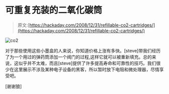 # 可重复充装的二氧化碳筒

> 原文:[https://hackaday.com/2008/12/31/refillable-co2-cartridges/](https://hackaday.com/2008/12/31/refillable-co2-cartridges/)

![co2](../Images/4bad4af8348bcad62a3dcb0ab08fdd7f.png "co2")

对于那些使用这些小墨盒的人来说，你知道价格上涨有多快。[steve]带我们经历了为一个用过的弹药筒添加一个阀门的过程,这样它就可以被重新填充。总的来说，这似乎并不太难，而且[steve]提供了许多提高寿命和可靠性的技巧。我们很少在这里展示不涉及某种电子设备的黑客，所以暂时放下电阻和微处理器，尽情享受吧。

[谢谢狼]